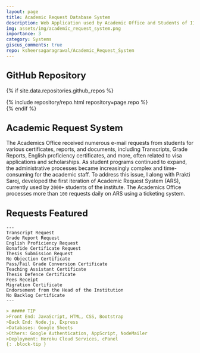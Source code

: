 ```yaml
---
layout: page
title: Academic Request Database System
description: Web Application used by Academic Office and Students of IIT GN for requesting academic documents.
img: assets/img/academic_request_system.png
importance: 3
category: Systems
giscus_comments: true
repo: ksheersagaragrawal/Academic_Request_System
---
```


## <span style="font-size: 24px;font-weight: bold;">GitHub Repository</span>

{% if site.data.repositories.github_repos %}
<div class="repositories d-flex flex-wrap flex-md-row flex-column justify-content-between align-items-center">
    {% include repository/repo.html repository=page.repo %}
</div>
{% endif %}

## <span style="font-size: 24px;font-weight: bold;">Academic Request System <a href="https://academics.iitgn.ac.in/request/index.php" title="CV"><i class="fas fa-globe"></i></a></span>
The Academics Office received numerous e-mail requests from students for various certificates, reports, and documents, including Transcripts, Grade Reports, English proficiency certificates, and more, often related to visa applications and scholarships. As student programs continued to expand, the administrative processes became increasingly complex and time-consuming for the academic staff. 
To address this issue, I along with Prakti Saroj, developed the first iteration of Academic Request System (ARS), currently used by `2000+` students of the institute. The Academics Office processes more than `100` requests daily on ARS using a ticketing system.

## <span style="font-size: 24px;font-weight: bold;">Requests Featured</span>

    ---
    Transcript Request
    Grade Report Request
    English Proficiency Request
    Bonafide Certificate Request
    Thesis Submission Request
    No Objection Certificate
    Pass/Fail Grade Conversion Certificate
    Teaching Assistant Certificate
    Thesis Defence Certificate
    Fees Receipt
    Migration Certificate
    Endorsement from the Head of the Institution
    No Backlog Certificate
    ---

```markdown
> ##### TIP
>Front End: JavaScript, HTML, CSS, Bootstrap
>Back End: Node.js, Express
>Databases: Google Sheets
>Others: Google Authentication, AppScript, NodeMailer
>Deployment: Heroku Cloud Services, cPanel 
{: .block-tip }
```
